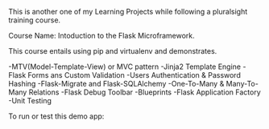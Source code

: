 This is another one of my Learning Projects while following a pluralsight training course.

Course Name: Intoduction to the Flask Microframework.

This course entails using pip and virtualenv and demonstrates.

-MTV(Model-Template-View) or MVC pattern
-Jinja2 Template Engine
-Flask Forms ans Custom Validation
-Users Authentication & Password Hashing
-Flask-Migrate and Flask-SQLAlchemy
-One-To-Many & Many-To-Many Relations
-Flask Debug Toolbar
-Blueprints
-Flask Application Factory
-Unit Testing

To run or test this demo app:



